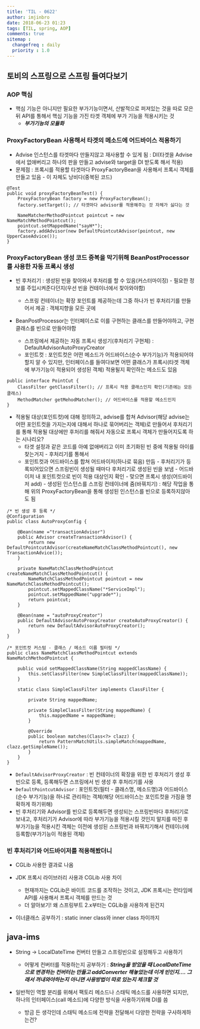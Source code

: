 ```yaml
---
title: 'TIL - 0622'
author: imjinbro
date: 2018-06-23 01:23
tags: [TIL, spring, AOP]
comments: true
sitemap :
  changefreq : daily
  priority : 1.0
---
```


## 토비의 스프링으로 스프링 들여다보기
### AOP 핵심
* 핵심 기능은 아니지만 필요한 부가기능이면서, 산발적으로 퍼져있는 것을 따로 모은 뒤 API를 통해서 핵심 기능을 가진 타겟 객체에 부가 기능을 적용시키는 것
  * ***부가기능의 모듈화***

### ProxyFactoryBean 사용해서 타겟의 메소드에 어드바이스 적용하기
* Advise 인스턴스를 타겟마다 만들지않고 재사용할 수 있게 됨 : DI(타겟을 Advise에서 없애버리고 하나의 판을 만들고 advise와 target을 DI 받도록 해서 적용)
* 문제점 : 프록시를 적용할 타겟마다 ProxyFactoryBean을 사용해서 프록시 객체를 만들고 있음 - 이 자체도 낭비다(중복된 코드)

~~~
@Test
public void proxyFactoryBeanTest() {
    ProxyFactoryBean factory = new ProxyFactoryBean();
    factory.setTarget(); // 타겟마다 advisor를 적용해주는 것 자체가 싫다는 것
    
    NameMatcherMethodPointcut pointcut = new NameMatchMethodPointcut();
    pointcut.setMappedName("sayH*");
    factory.addAdvisor(new DefaultPointcutAdvisor(pointcut, new UpperCaseAdvice());
}
~~~

### ProxyFactoryBean 생성 코드 중복을 막기위해 BeanPostProcessor를 사용한 자동 프록시 생성
* 빈 후처리기 : 생성된 빈을 찾아와서 후처리를 할 수 있음(커스터마이징) - 필요한 정보를 주입시켜준다던지(우선 빈을 컨테이너에서 찾아와야함)
  * 스프링 컨테이너는 확장 포인트를 제공하는데 그중 하나가 빈 후처리기를 만들어서 제공 : 객체지향을 모든 곳에

* BeanPostProcessor는 인터페이스로 이를 구현하는 클래스를 만들어야하고, 구현 클래스를 빈으로 만들어야함
  * 스프링에서 제공하는 자동 프록시 생성기(후처리기 구현체) : DefaultAdvisorAutoProxyCreator
  * 포인트컷 : 포인트컷은 어떤 메소드가 어드바이스(순수 부가기능)가 적용되어야할지 알 수 있지만, 인터페이스를 들여다보면 어떤 클래스가 프록시(타겟 객체에 부가기능이 적용되어 생성된 객체) 적용될지 확인하는 메소드도 있음 

~~~
public interface PointCut {
    ClassFilter getClassFilter(); // 프록시 적용 클래스인지 확인(기존에는 모든 클래스)
    MethodMatcher getMehodMatcher(); // 어드바이스를 적용할 메소드인지
}
~~~
  
* 적용될 대상(포인트컷)에 대해 정의하고, advise를 합쳐 Advisor(해당 advise는 어떤 포인트컷을 가지는지에 대해서 하나로 묶어버리는 객체)로 만들어서 후처리기를 통해 적용될 대상에만 후처리를 해줘서 자동으로 프록시 객체가 만들어지도록 하는 시나리오?
  * 타겟 설정과 같은 코드를 아예 없애버리고 이미 초기화된 빈 중에 적용될 아이를 찾는거지 - 후처리기를 통해서
  * 포인트컷과 어드바이스를 합쳐 어드바이저(하나로 묶음) 만듬 - 후처리기가 등록되어있으면 스프링빈이 생성될 때마다 후처리기로 생성된 빈을 보냄 - 어드바이저 내 포인트컷으로 빈이 적용 대상인지 확인 - 맞으면 프록시 생성(어드바이저 add) - 생성된 인스턴스를 스프링 컨테이너에 줌(바꿔치기) : 해당 작업을 통해 위의 ProxyFactoryBean을 통해 생성된 인스턴스를 빈으로 등록하지않아도 됨

~~~
/* 빈 생성 후 등록 */
@Configuration
public class AutoProxyConfig {

    @Bean(name ="transactionAdvisor")
    public Advisor createTransactionAdvisor() {
        return new DefaultPointcutAdvisor(createNameMatchClassMethodPointcut(), new TransactionAdvice());
    }

    private NameMatchClassMethodPointcut createNameMatchClassMethodPointcut() {
        NameMatchClassMethodPointcut pointcut = new NameMatchClassMethodPointcut();
        pointcut.setMappedClassName("*ServiceImpl");
        pointcut.setMappedName("upgrade*");
        return pointcut;
    }

    @Bean(name = "autoProxyCreator")
    public DefaultAdvisorAutoProxyCreator createAutoProxyCreator() {
        return new DefaultAdvisorAutoProxyCreator();
    }
}

/* 포인트컷 커스텀 - 클래스 / 메소드 이름 필터링 */
public class NameMatchClassMethodPointcut extends NameMatchMethodPointcut {

    public void setMappedClassName(String mappedClassName) {
        this.setClassFilter(new SimpleClassFilter(mappedClassName));
    }

    static class SimpleClassFilter implements ClassFilter {

        private String mappedName;

        private SimpleClassFilter(String mappedName) {
            this.mappedName = mappedName;
        }

        @Override
        public boolean matches(Class<?> clazz) {
            return PatternMatchUtils.simpleMatch(mappedName, clazz.getSimpleName());
        }
    }
}
~~~  

* ```DefaultAdvisorProxyCreator``` : 빈 컨테이너의 확장을 위한 빈 후처리기 생성 후 빈으로 등록, 등록해두면 스프링에서 빈 생성 후 후처리기를 사용
* ```DefaultPointcutAdvisor``` : 포인트컷(필터 - 클래스명, 메소드명)과  어드바이스(순수 부가기능)을 하나로 관리하는 객체(해당 어드바이스는 포인트컷을 가짐을 명확하게 하기위해)
* 빈 후처리기와 Advisor를  빈으로 등록해두면 생성되는 스프링빈마다 후처리기로 보내고, 후처리기가 Advisor에 따라 부가기능을 적용시킬 것인지 말지를 따진 후 부가기능을 적용시킨 객체는 이전에 생성된 스프링빈과 바꿔치기해서 컨테이너에 등록함(부가기능이 적용된 객체)

### 빈 후처리기와 어드바이저를 적용해봤더니
* CGLib 사용한 결과로 나옴
* JDK 프록시 라이브러리 사용과 CGLib 사용 차이
  * 현재까지는 CGLib은 바이트 코드를 조작하는 것이고, JDK 프록시는 런타임에 API를 사용해서 프록시 객체를 만드는 것
  * 더 알아보기! 왜 스프링부트 2.x부터는 CGLib을 사용하게 된건지

* 이너클래스 공부하기 : static inner class와 inner class 차이까지
  
## java-ims
* String -> LocalDateTime 컨버터 만들고 스프링빈으로 설정해두고 사용하기
  * 어떻게 컨버터를 적용하는지 공부하기 : ***String을 받았을 때 LocalDateTime으로 변경하는 컨버터는 만들고 addConverter 해놓았는데 이게 빈인지.... 그래서 꺼내와야하는지 아니면 사용방법이 따로 있는지 체크할 것***

* 일반적인 역할 분리를 위해서 팩토리 메소드나 스태틱 메소드를 사용하면 되지만, 하나의 인터페이스(call 메소드)에 다양한 방식을 사용하기위해 DI를 씀
  * 방금 든 생각인데 스태틱 메소드에 전략을 전달해서 다양한 전략을 구사하게하는건?